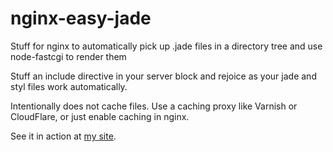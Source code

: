 # nginx-easy-jade
Stuff for nginx to automatically pick up .jade files in a directory tree and use node-fastcgi to render them

Stuff an include directive in your server block and rejoice as your jade and styl files work automatically.

Intentionally does not cache files. Use a caching proxy like Varnish or CloudFlare, or just enable caching in nginx.

See it in action at [my site](https://unascribed.com/index.jade).
